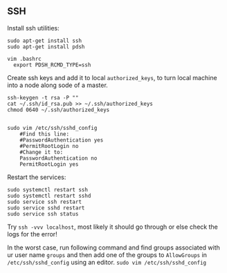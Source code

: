 ## SSH
Install ssh utilities:

 ```
sudo apt-get install ssh
sudo apt-get install pdsh

vim .bashrc
   export PDSH_RCMD_TYPE=ssh
 
```

Create ssh keys and add it to local `authorized_keys`, to turn local machine into a node along sode of a master.

```
ssh-keygen -t rsa -P ""
cat ~/.ssh/id_rsa.pub >> ~/.ssh/authorized_keys
chmod 0640 ~/.ssh/authorized_keys 


sudo vim /etc/ssh/sshd_config
    #Find this line:
    #PasswordAuthentication yes
    #PermitRootLogin no
    #Change it to:
    PasswordAuthentication no
    PermitRootLogin yes
```

Restart the services:

```
sudo systemctl restart ssh
sudo systemctl restart sshd
sudo service ssh restart
sudo service sshd restart
sudo service ssh status 
```

Try `ssh -vvv localhost`, most likely it should go through or else check the logs for the error!


In the worst case, run following command and find groups associated with ur user name
`groups` and then add one of the groups to `AllowGroups` in `/etc/ssh/sshd_config` using an editor.
`sudo vim /etc/ssh/sshd_config`